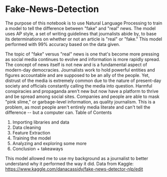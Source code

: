 # Fake-News-Detection

The purpose of this notebook is to use Natural Language Processing to train a model to tell the difference between "fake" and "real" news.
The model uses AP style, a set of writing guidelines that journalists abide by, to base its determinations on whether or not an article is "real" or "fake." This model performed with 99% accuracy based on the data given.

The topic of "fake" versus "real" news is one that's become more pressing as social media continues to evolve and information is more rapidly spread. The concept of news itself is not new and is a fundamental aspect of modern-day democracies. Journalists work to hold powerful entities and figures accountable and are supposed to be an ally of the people. Yet, distrust of the media is extremely common due to the nature of present-day society and officials constantly calling the media into question. Harmful conspiracies and propaganda aren't new but now have a platform to thrive and be spread among social sites. Companies and people are able to mask "pink slime," or garbage-level information, as quality journalism. This is a problem, as most people aren't entirely media literate and can't tell the difference -- but a computer can.
Table of Contents
1. Importing libraries and data
2. Data cleaning
3. Feature Extraction
4. Training the model
5. Analyzing and exploring some more
6. Conclusion + takeaways

This model allowed me to use my background as a journalist to better understand why it performed the way it did. 
Data from Kaggle: https://www.kaggle.com/danacassidy/fake-news-detector-nlp/edit

